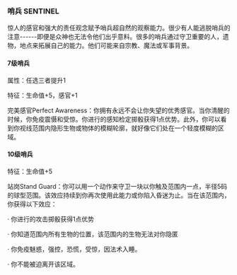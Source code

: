 ### 哨兵 SENTINEL

惊人的感官和强大的责任观念赋予哨兵超自然的观察能力。很少有人能逃脱哨兵的注意------即便是众神也无法令他们出乎意料。很多的哨兵通过守卫重要的人，遗物，地点来拓展自己的能力。他们可能来自宗教、魔法或军事背景。

#### 7级哨兵

属性：任选三者提升1

特征：生命值+5，感官+1

完美感官Perfect
Awareness：你拥有永远不会让你失望的优秀感官。当你清醒的时候，你免疫震慑和受惊。你进行的感知检定掷骰获得1点优势。此外，你可以看到你视线范围内隐形生物或物体的模糊轮廓，就好像它们处在一个轻度模糊的区域。

#### 10级哨兵

特征：生命值+5

站岗Stand
Guard：你可以用一个动作来守卫一块以你触及范围内一点，半径5码的球型范围。该效应持续到你再次使用此能力或你陷入昏迷为止。当在该范围内，你获得以下效应：

· 你进行的攻击掷骰获得1点优势

· 你知道范围内所有生物的位置，该范围内的生物无法对你隐匿

· 你免疫魅惑，强控，恐慌，受惊，因法术入睡。

· 你不能被迫离开该区域。
